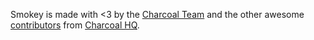 Smokey is made with <3 by the [Charcoal Team](http://charcoal-se.org/people.html) and the other awesome [contributors](https://github.com/Charcoal-SE/SmokeDetector/graphs/contributors) from [Charcoal HQ](http://chat.stackexchange.com/rooms/11540/charcoal-hq).